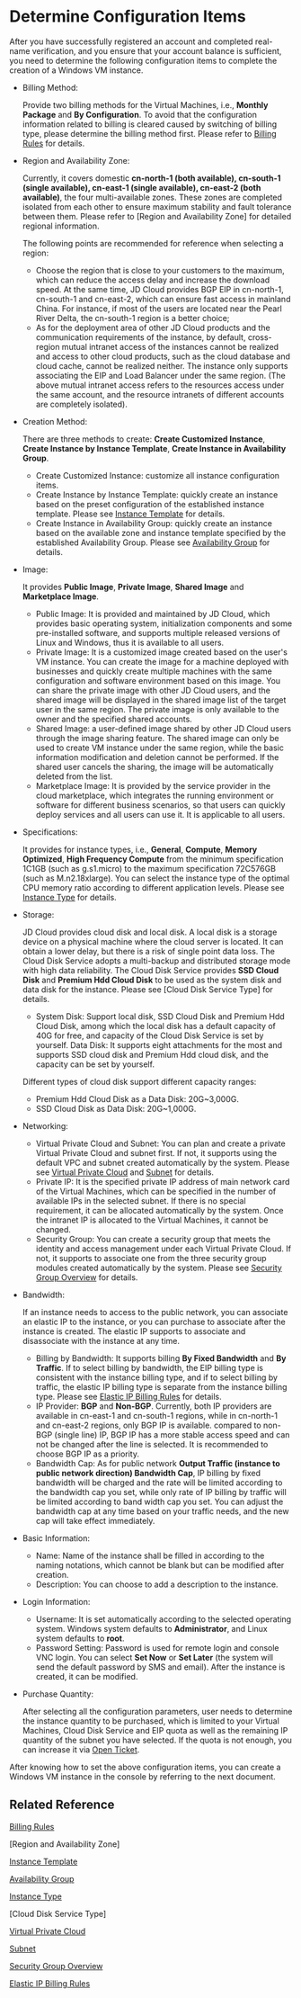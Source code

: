 # Determine Configuration Items
After you have successfully registered an account and completed real-name verification, and you ensure that your account balance is sufficient, you need to determine the following configuration items to complete the creation of a Windows VM instance.

* Billing Method:
   
   Provide two billing methods for the Virtual Machines, i.e., **Monthly Package** and **By Configuration**. To avoid that the configuration information related to billing is cleared caused by switching of billing type, please determine the billing method first. Please refer to [Billing Rules](../Pricing/Billing-Rules.md) for details.

* Region and Availability Zone:

	Currently, it covers domestic **cn-north-1 (both available), cn-south-1 (single available), cn-east-1 (single available), cn-east-2 (both available)**, the four multi-available zones. These zones are completed isolated from each other to ensure maximum stability and fault tolerance between them. Please refer to [Region and Availability Zone] for detailed regional information.

	The following points are recommended for reference when selecting a region:

	* Choose the region that is close to your customers to the maximum, which can reduce the access delay and increase the download speed. At the same time, JD Cloud provides BGP EIP in cn-north-1, cn-south-1 and cn-east-2, which can ensure fast access in mainland China. For instance, if most of the users are located near the Pearl River Delta, the cn-south-1 region is a better choice;
	* As for the deployment area of ​​other JD Cloud products and the communication requirements of the instance, by default, cross-region mutual intranet access of the instances cannot be realized and access to other cloud products, such as the cloud database and cloud cache, cannot be realized neither. The instance only supports associating the EIP and Load Balancer under the same region.
(The above mutual intranet access refers to the resources access under the same account, and the resource intranets of different accounts are completely isolated).

* Creation Method:
   
   There are three methods to create: **Create Customized Instance**, **Create Instance by Instance Template**, **Create Instance in Availability Group**.
    * Create Customized Instance: customize all instance configuration items.
    * Create Instance by Instance Template: quickly create an instance based on the preset configuration of the established instance template. Please see [Instance Template](../Operation-Guide/Instance-Template/Overview.md) for details.
    * Create Instance in Availability Group: quickly create an instance based on the available zone and instance template specified by the established Availability Group. Please see [Availability Group](../../Availability-Group/Introduction/Overview.md) for details.
* Image:
   
   It provides **Public Image**, **Private Image**, **Shared Image** and **Marketplace Image**.
   
   * Public Image: It is provided and maintained by JD Cloud, which provides basic operating system, initialization components and some pre-installed software, and supports multiple released versions of Linux and Windows, thus it is available to all users.
   * Private Image: It is a customized image created based on the user's VM instance. You can create the image for a machine deployed with businesses and quickly create multiple machines with the same configuration and software environment based on this image. You can share the private image with other JD Cloud users, and the shared image will be displayed in the shared image list of the target user in the same region. The private image is only available to the owner and the specified shared accounts.
   * Shared Image: a user-defined image shared by other JD Cloud users through the image sharing feature. The shared image can only be used to create VM instance under the same region, while the basic information modification and deletion cannot be performed. If the shared user cancels the sharing, the image will be automatically deleted from the list.
   * Marketplace Image: It is provided by the service provider in the cloud marketplace, which integrates the running environment or software for different business scenarios, so that users can quickly deploy services and all users can use it. It is applicable to all users.       
* Specifications:
    
    It provides for instance types, i.e., **General**, **Compute**, **Memory Optimized**, **High Frequency Compute** from the minimum specification 1C1GB (such as g.s1.micro) to the maximum specification 72C576GB (such as M.n2.18xlarge). You can select the instance type of the optimal CPU memory ratio according to different application levels. Please see [Instance Type](../Introduction/Instance-Type-Family.md) for details.
* Storage:
    
    JD Cloud provides cloud disk and local disk. A local disk is a storage device on a physical machine where the cloud server is located. It can obtain a lower delay, but there is a risk of single point data loss. The Cloud Disk Service adopts a multi-backup and distributed storage mode with high data reliability. The Cloud Disk Service provides **SSD Cloud Disk** and **Premium Hdd Cloud Disk** to be used as the system disk and data disk for the instance. Please see [Cloud Disk Service Type] for details.
    
    * System Disk: Support local disk, SSD Cloud Disk and Premium Hdd Cloud Disk, among which the local disk has a default capacity of 40G for free, and capacity of the Cloud Disk Service is set by yourself.
    Data Disk: It supports eight attachments for the most and supports SSD cloud disk and Premium Hdd cloud disk, and the capacity can be set by yourself.
    
   Different types of cloud  disk support different capacity ranges:
   
   * Premium Hdd Cloud Disk as a Data Disk: 20G~3,000G.                
   * SSD Cloud Disk as Data Disk: 20G~1,000G. 
 
* Networking:
    * Virtual Private Cloud and Subnet: You can plan and create a private Virtual Private Cloud and subnet first. If not, it supports using the default VPC and subnet created automatically by the system. Please see [Virtual Private Cloud](../../../Networking/Virtual-Private-Cloud/Introduction/Functions/VPC.md) and [Subnet](../../../Networking/Virtual-Private-Cloud/Introduction/Functions/Subnet.md) for details.
    * Private IP: It is the specified private IP address of main network card of the Virtual Machines, which can be specified in the number of available IPs in the selected subnet. If there is no special requirement, it can be allocated automatically by the system. Once the intranet IP is allocated to the Virtual Machines, it cannot be changed.
    * Security Group: You can create a security group that meets the identity and access management under each Virtual Private Cloud. If not, it supports to associate one from the three security group modules created automatically by the system. Please see [Security Group Overview](../../../Networking/Virtual-Private-Cloud/Introduction/Functions/Security-Group.md) for details.
 
 * Bandwidth:
   
	If an instance needs to access to the public network, you can associate an elastic IP to the instance, or you can purchase to associate after the instance is created. The elastic IP supports to associate and disassociate with the instance at any time.
    
    * Billing by Bandwidth: It supports billing **By Fixed Bandwidth** and **By Traffic**.  If to select billing by bandwidth, the EIP billing type is consistent with the instance billing type, and if to select billing by traffic, the elastic IP billing type is separate from the instance billing type. Please see [Elastic IP Billing Rules](../../../Networking/Elastic-IP/Pricing/Billing-Rules.md) for details.
    * IP Provider: **BGP** and **Non-BGP**. Currently, both IP providers are available in cn-east-1 and cn-south-1 regions, while in cn-north-1 and cn-east-2 regions, only BGP IP is available.  compared to non-BGP (single line) IP, BGP IP has a more stable access speed and can not be changed after the line is selected. It is recommended to choose BGP IP as a priority.
    * Bandwidth Cap: As for public network **Output Traffic (instance to public network direction) Bandwidth Cap**, IP billing by fixed bandwidth will be charged and the rate will be limited according to the bandwidth cap you set, while only rate of IP billing by traffic will be limited according to band width cap you set. You can adjust the bandwidth cap at any time based on your traffic needs, and the new cap will take effect immediately.

* Basic Information:
    * Name: Name of the instance shall be filled in according to the naming notations, which cannot be blank but can be modified after creation.
    * Description: You can choose to add a description to the instance.

* Login Information:
    * Username: It is set automatically according to the selected operating system. Windows system defaults to **Administrator**, and Linux system defaults to **root**.
    * Password Setting: Password is used for remote login and console VNC login. You can select **Set Now** or **Set Later** (the system will send the default password by SMS and email). After the instance is created, it can be modified.


* Purchase Quantity:
   
   After selecting all the configuration parameters, user needs to determine the instance quantity to be purchased, which is limited to your Virtual Machines, Cloud Disk Service and EIP quota as well as the remaining IP quantity of the subnet you have selected. If the quota is not enough, you can increase it via [Open Ticket](https://ticket.jdcloud.com/myorder/submit). 

After knowing how to set the above configuration items, you can create a Windows VM instance in the console by referring to the next document.

## Related Reference

[Billing Rules](../Pricing/Billing-Rules.md)

[Region and Availability Zone]

[Instance Template](../Operation-Guide/Instance-Template/Overview.md)

[Availability Group](../../Availability-Group/Introduction/Overview.md)

[Instance Type](../Introduction/Instance-Type-Family.md)

[Cloud Disk Service Type]

[Virtual Private Cloud](../../../Networking/Virtual-Private-Cloud/Introduction/Functions/VPC.md)

[Subnet](../../../Networking/Virtual-Private-Cloud/Introduction/Functions/Subnet.md)

[Security Group Overview](../../../Networking/Virtual-Private-Cloud/Introduction/Functions/Security-Group.md)

[Elastic IP Billing Rules](../../../Networking/Elastic-IP/Pricing/Billing-Rules.md)



